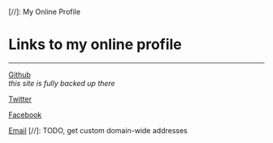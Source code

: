 [//]: My Online Profile
# Links to my online profile
----

[Github](http://github.com/hamhut1066)  
_this site is fully backed up there_

[Twitter](https://twitter.com/hamhut1066)  

[Facebook](https://facebook.com/hamhut1066)  

[Email](mailto:hamhut1066.com)
[//]: TODO, get custom domain-wide addresses
